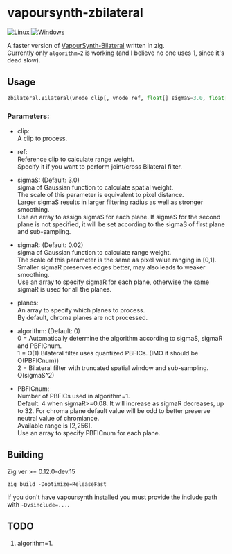 # vapoursynth-zbilateral
[![Linux](https://github.com/dnjulek/vapoursynth-zbilateral/actions/workflows/linux-build.yml/badge.svg)](https://github.com/dnjulek/vapoursynth-zbilateral/actions/workflows/linux-build.yml)
[![Windows](https://github.com/dnjulek/vapoursynth-zbilateral/actions/workflows/windows-build.yml/badge.svg)](https://github.com/dnjulek/vapoursynth-zbilateral/actions/workflows/windows-build.yml)

A faster version of [VapourSynth-Bilateral](https://github.com/HomeOfVapourSynthEvolution/VapourSynth-Bilateral) written in zig.\
Currently only ``algorithm=2`` is working (and I believe no one uses 1, since it's dead slow).

## Usage
```python
zbilateral.Bilateral(vnode clip[, vnode ref, float[] sigmaS=3.0, float[] sigmaR=0.02, int[] planes=[], int[] algorithm=0, int[] PBFICnum=[]])
```
### Parameters:

- clip:\
    A clip to process.
- ref:\
    Reference clip to calculate range weight.\
    Specify it if you want to perform joint/cross Bilateral filter.
- sigmaS: (Default: 3.0)\
    sigma of Gaussian function to calculate spatial weight.\
    The scale of this parameter is equivalent to pixel distance.\
    Larger sigmaS results in larger filtering radius as well as stronger smoothing.\
    Use an array to assign sigmaS for each plane. If sigmaS for the second plane is not specified, it will be set according to the sigmaS of first plane and sub-sampling.

- sigmaR: (Default: 0.02)\
    sigma of Gaussian function to calculate range weight.\
    The scale of this parameter is the same as pixel value ranging in [0,1].\
    Smaller sigmaR preserves edges better, may also leads to weaker smoothing.\
    Use an array to specify sigmaR for each plane, otherwise the same sigmaR is used for all the planes.

- planes:\
    An array to specify which planes to process.\
    By default, chroma planes are not processed.

- algorithm: (Default: 0)\
    0 = Automatically determine the algorithm according to sigmaS, sigmaR and PBFICnum.\
    1 = O(1) Bilateral filter uses quantized PBFICs. (IMO it should be O(PBFICnum))\
    2 = Bilateral filter with truncated spatial window and sub-sampling. O(sigmaS^2)

- PBFICnum:\
    Number of PBFICs used in algorithm=1.\
    Default: 4 when sigmaR>=0.08. It will increase as sigmaR decreases, up to 32. For chroma plane default value will be odd to better preserve neutral value of chromiance.\
    Available range is [2,256].\
    Use an array to specify PBFICnum for each plane.
## Building
Zig ver >= 0.12.0-dev.15

``zig build -Doptimize=ReleaseFast``

If you don't have vapoursynth installed you must provide the include path with ``-Dvsinclude=...``.

## TODO
1. algorithm=1.